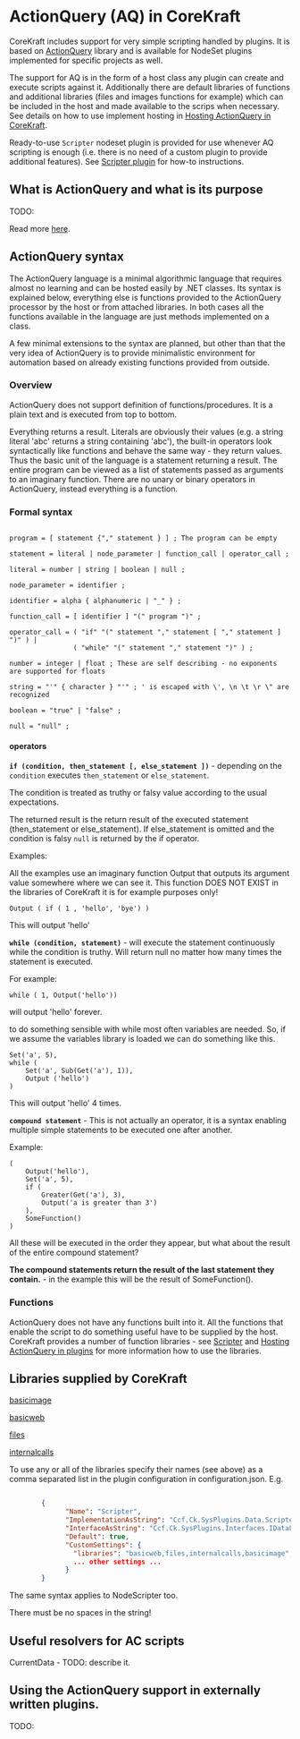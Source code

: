 # ActionQuery (AQ) in CoreKraft

CoreKraft includes support for very simple scripting handled by plugins. It is based on [ActionQuery](https://github.com/Cleancodefactory/ActionQuery) library and is available for NodeSet plugins implemented for specific projects as well.

The support for AQ is in the form of a host class any plugin can create and execute scripts against it. Additionally there are default libraries of functions and additional libraries (files and images functions for example) which can be included in the host and made available to the scrips when necessary.  See details on how to use implement hosting in [Hosting ActionQuery in CoreKraft](AQHosting.md).

Ready-to-use `Scripter` nodeset plugin is provided for use whenever AQ scripting is enough (i.e. there is no need of a custom plugin to provide additional features). See [Scripter plugin](ScripterPlugin.md) for how-to instructions.

## What is ActionQuery and what is its purpose

TODO:

Read more [here](AQPurpose.md).

## ActionQuery syntax

The ActionQuery language is a minimal algorithmic language that requires almost no learning and can be hosted easily by .NET classes. Its syntax is explained below, everything else is functions provided to the ActionQuery processor by the host or from attached libraries. In both cases all the functions available in the language are just methods implemented on a class.

A few minimal extensions to the syntax are planned, but other than that the very idea of ActionQuery is to provide minimalistic environment for automation based on already existing functions provided from outside.

### Overview

ActionQuery does not support definition of functions/procedures. It is a plain text and is executed from top to bottom. 

Everything returns a result. Literals are obviously their values (e.g. a string literal 'abc' returns a string containing 'abc'), the built-in operators look syntactically like functions and behave the same way - they return values. Thus the basic unit of the language is a statement returning a result. The entire program can be viewed as a list of statements passed as arguments to an imaginary function. There are no unary or binary operators in ActionQuery, instead everything is a function.

### Formal syntax

```ebnf

program = [ statement {"," statement } ] ; The program can be empty

statement = literal | node_parameter | function_call | operator_call ;

literal = number | string | boolean | null ;

node_parameter = identifier ;

identifier = alpha { alphanumeric | "_" } ;

function_call = [ identifier ] "(" program ")" ;

operator_call = ( "if" "(" statement "," statement [ "," statement ] ")" ) |
                ( "while" "(" statement "," statement ")" ) ;

number = integer | float ; These are self describing - no exponents are supported for floats

string = "'" { character } "'" ; ' is escaped with \', \n \t \r \" are recognized

boolean = "true" | "false" ;

null = "null" ;

```

#### operators

**`if (condition, then_statement [, else_statement ])`** - depending on the `condition` executes `then_statement` or `else_statement`.

The condition is treated as truthy or falsy value according to the usual expectations.

The returned result is the return result of the executed statement (then_statement or else_statement). If else_statement is omitted and the condition is falsy `null` is returned by the if operator.

Examples:

All the examples use an imaginary function Output that outputs its argument value somewhere where we can see it. This function DOES NOT EXIST in the libraries of CoreKraft it is for example purposes only!

```
Output ( if ( 1 , 'hello', 'bye') )
```
This will output 'hello'

**`while (condition, statement)`** - will execute the statement continuously while the condition is truthy. Will return null no matter how many times the statement is executed.

For example:

```
while ( 1, Output('hello'))
```

will output 'hello' forever.

to do something sensible with while most often variables are needed. So, if we assume the variables library is loaded we can do something like this.

```
Set('a', 5),
while ( 
    Set('a', Sub(Get('a'), 1)),
    Output ('hello')
)
```

This will output 'hello' 4 times.

**`compound statement`** - This is not actually an operator, it is a syntax enabling multiple simple statements to be executed one after another.

Example:

```
(
    Output('hello'),
    Set('a', 5),
    if (
        Greater(Get('a'), 3),
        Output('a is greater than 3')
    ),
    SomeFunction()
)
```

All these will be executed in the order they appear, but what about the result of the entire compound statement?

**The compound statements return the result of the last statement they contain.** - in the example this will be the result of SomeFunction().

### Functions

ActionQuery does not have any functions built into it. All the functions that enable the script to do something useful have to be supplied by the host. CoreKraft provides a number of function libraries - see [Scripter](ScriperPlugin.md) and [Hosting ActionQuery in plugins](AQHosting.md) for more information how to use the libraries.

## Libraries supplied by CoreKraft

[basicimage](Libs/basicimage.md)

[basicweb](Libs/basicweb.md)

[files](Libs/files.md)

[internalcalls](Libs/internalcalls.md)

To use any or all of the libraries specify their names (see above) as a comma separated list in the plugin configuration in configuration.json. E.g.

```JSON

        {
              "Name": "Scripter",
              "ImplementationAsString": "Ccf.Ck.SysPlugins.Data.Scripter.ScripterImp, Ccf.Ck.SysPlugins.Data.Scripter",
              "InterfaceAsString": "Ccf.Ck.SysPlugins.Interfaces.IDataLoaderPlugin, Ccf.Ck.SysPlugins.Interfaces",
              "Default": true,
              "CustomSettings": {
                "libraries": "basicweb,files,internalcalls,basicimage",
                ... other settings ...
              }
        }

```

The same syntax applies to NodeScripter too.

There must be no spaces in the string!

## Useful resolvers for AC scripts

CurrentData - TODO: describe it.
## Using the ActionQuery support in externally written plugins.

TODO:


